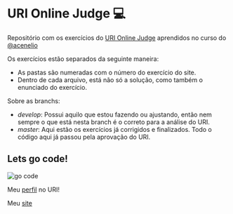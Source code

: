 # URI Online Judge :computer:
Repositório com os exercícios do [URI Online Judge](https://www.urionlinejudge.com.br/) aprendidos no curso do [@acenelio](https://github.com/acenelio)

Os exercícios estão separados da seguinte maneira:
- As pastas são numeradas com o número do exercício do site.
- Dentro de cada arquivo, está não só a solução, como também o enunciado do exercício.

Sobre as branchs:
- *develop*: Possui aquilo que estou fazendo ou ajustando, então nem sempre o que está nesta branch é o correto para a análise do URI.
- *master*: Aqui estão os exercícios já corrigidos e finalizados. Todo o código aqui já passou pela aprovação do URI.

## Lets go code!

![go code](https://media.tenor.com/images/a235c7bf7001e2d0b02d133e0c6aa38e/tenor.gif)

Meu [perfil](https://www.urionlinejudge.com.br/judge/pt/profile/374348) no URI!

Meu [site](https://osnibjunior.dev)